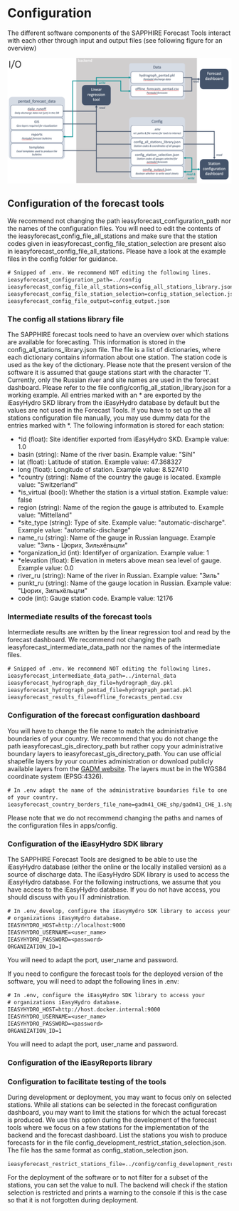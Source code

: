 # Configuration

The different software components of the SAPPHIRE Forecast Tools interact with each other through input and output files (see following figure for an overview)

<img src="www/io.png" alt="IO" width="700"/>

## Configuration of the forecast tools
We recommend not changing the path ieasyforecast_configuration_path nor the names of the configuration files. You will need to edit the contents of the ieasyforecast_config_file_all_stations and make sure that the station codes given in ieasyforecast_config_file_station_selection are present also in ieasyforecast_config_file_all_stations. Please have a look at the example files in the config folder for guidance.
```
# Snipped of .env. We recommend NOT editing the following lines.
ieasyforecast_configuration_path=../config
ieasyforecast_config_file_all_stations=config_all_stations_library.json
ieasyforecast_config_file_station_selection=config_station_selection.json
ieasyforecast_config_file_output=config_output.json
```

### The config all stations library file
The SAPPHIRE forecast tools need to have an overview over which stations are available for forecasting. This information is stored in the config_all_stations_library.json file. The file is a list of dictionaries, where each dictionary contains information about one station. The station code is used as the key of the dictionary. Please note that the present version of the software it is assumed that gauge stations start with the character '1'. Currently, only the Russian river and site names are used in the forecast dashboard. Please refer to the file config/config_all_station_library.json for a working example. All entries marked with an * are exported by the iEasyHydro SKD library from the iEasyHydro database by default but the values are not used in the Forecast Tools. If you have to set up the all stations configuration file manually, you may use dummy data for the entries marked with *. The following information is stored for each station:
- *id (float): Site identifier exported from iEasyHydro SKD. Example value: 1.0
- basin (string): Name of the river basin. Example value: "Sihl"
- lat (float): Latitude of station. Example value: 47.368327
- long (float): Longitude of station. Example value: 8.527410
- *country (string): Name of the country the gauge is located. Example value: "Switzerland"
- *is_virtual (bool): Whether the station is a virtual station. Example value: false
- region (string): Name of the region the gauge is attributed to. Example value: "Mittelland"
- *site_type (string): Type of site. Example value: "automatic-discharge". Example value: "automatic-discharge"
- name_ru (string): Name of the gauge in Russian language. Example value: "Зиль - Цюрих, Зильхёльцли"
- *organization_id (int): Identifyer of organization. Example value: 1
- *elevation (float): Elevation in meters above mean sea level of gauge. Example value: 0.0
- river_ru (string): Name of the river in Russian. Example value: "Зиль"
- punkt_ru (string): Name of the gauge location in Russian. Example value: "Цюрих, Зильхёльцли"
- code (int): Gauge station code. Example value: 12176

### Intermediate results of the forecast tools
Intermediate results are written by the linear regression tool and read by the forecast dashboard. We recommend not changing the path ieasyforecast_intermediate_data_path nor the names of the intermediate files.
```
# Snipped of .env. We recommend NOT editing the following lines.
ieasyforecast_intermediate_data_path=../internal_data
ieasyforecast_hydrograph_day_file=hydrograph_day.pkl
ieasyforecast_hydrograph_pentad_file=hydrograph_pentad.pkl
ieasyforecast_results_file=offline_forecasts_pentad.csv
```


### Configuration of the forecast configuration dashboard
You will have to change the file name to match the administrative boundaries of your country. We recommend that you do not change the path ieasyforecast_gis_directory_path but rather copy your administrative boundary layers to ieasyforecast_gis_directory_path. You can use official shapefile layers by your countries administration or download publicly available layers from the [GADM website](https://gadm.org/data.html). The layers must be in the WGS84 coordinate system (EPSG:4326).
```
# In .env adapt the name of the administrative boundaries file to one of your country.
ieasyforecast_country_borders_file_name=gadm41_CHE_shp/gadm41_CHE_1.shp
```
Please note that we do not recommend changing the paths and names of the configuration files in apps/config.

### Configuration of the iEasyHydro SDK library
The SAPPHIRE Forecast Tools are designed to be able to use the iEasyHydro database (either the online or the locally installed version) as a source of discharge data. The iEasyHydro SDK library is used to access the iEasyHydro database. For the following instructions, we assume that you have access to the iEasyHydro database. If you do not have access, you should discuss with you IT administration.
```
# In .env_develop, configure the iEasyHydro SDK library to access your
# organizations iEasyHydro database.
IEASYHYDRO_HOST=http://localhost:9000
IEASYHYDRO_USERNAME=<user_name>
IEASYHYDRO_PASSWORD=<password>
ORGANIZATION_ID=1
```
You will need to adapt the port, user_name and password.

If you need to configure the forecast tools for the deployed version of the software, you will need to adapt the following lines in .env:
```
# In .env, configure the iEasyHydro SDK library to access your
# organizations iEasyHydro database.
IEASYHYDRO_HOST=http://host.docker.internal:9000
IEASYHYDRO_USERNAME=<user_name>
IEASYHYDRO_PASSWORD=<password>
ORGANIZATION_ID=1
```
You will need to adapt the port, user_name and password.

### Configuration of the iEasyReports library

### Configuration to facilitate testing of the tools
During development or deployment, you may want to focus only on selected stations. While all stations can be selected in the forecast configuration dashboard, you may want to limit the stations for which the actual forecast is produced. We use this option during the development of the forecast tools where we focus on a few stations for the implementation of the backend and the forecast dashboard. List the stations you wish to produce forecasts for in the file config_development_restrict_station_selection.json. The file has the same format as config_station_selection.json.
```
ieasyforecast_restrict_stations_file=../config/config_development_restrict_station_selection.json
```
For the deployment of the software or to not filter for a subset of the stations, you can set the value to null. The backend will check if the station selection is restricted and prints a warning to the console if this is the case so that it is not forgotten during deployment.